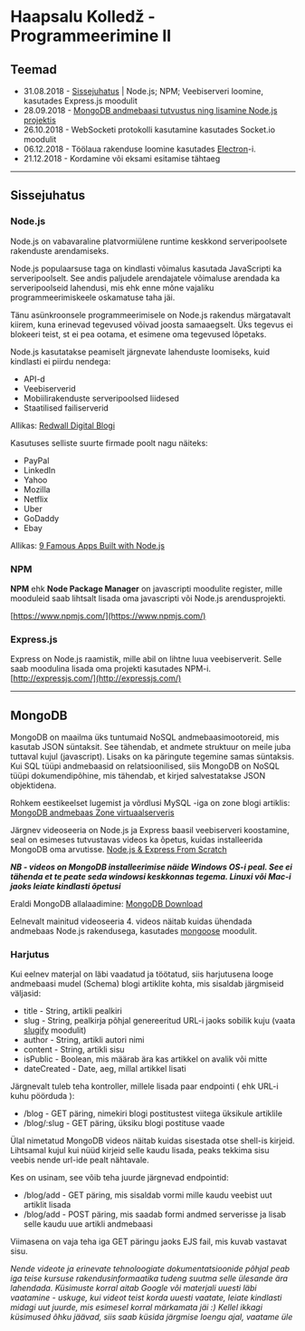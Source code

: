 # Haapsalu Kolledž - Programmeerimine II

## Teemad

* 31.08.2018 - [Sissejuhatus](#Sissejuhatus) | Node.js; NPM; Veebiserveri loomine, kasutades Express.js moodulit
* 28.09.2018 - [MongoDB andmebaasi tutvustus ning lisamine Node.js projektis](#MongoDB)
* 26.10.2018 - WebSocketi protokolli kasutamine kasutades Socket.io moodulit 
* 06.12.2018 - Töölaua rakenduse loomine kasutades [Electron](https://electronjs.org/)-i. 
* 21.12.2018 - Kordamine või eksami esitamise tähtaeg

---

## **Sissejuhatus**

### **Node.js**

Node.js on vabavaraline platvormiülene runtime keskkond serveripoolsete rakenduste arendamiseks.

Node.js populaarsuse taga on kindlasti võimalus kasutada JavaScripti ka serveripoolselt. See andis paljudele arendajatele võimaluse arendada ka serveripoolseid lahendusi, mis ehk enne mõne vajaliku programmeerimiskeele oskamatuse taha jäi.

Tänu asünkroonsele programmeerimisele on Node.js rakendus märgatavalt kiirem, kuna erinevad tegevused võivad joosta samaaegselt. Üks tegevus ei blokeeri teist, st ei pea ootama, et esimene oma tegevused lõpetaks.

Node.js kasutatakse peamiselt järgnevate lahenduste loomiseks, kuid kindlasti ei piirdu nendega:

* API-d
* Veebiserverid
* Mobiilirakenduste serveripoolsed liidesed
* Staatilised failiserverid

Allikas: [Redwall Digital Blogi](https://www.redwall.ee/blogi/139-tarkvaraarenduse-trendid-2016-aastal)

Kasutuses selliste suurte firmade poolt nagu näiteks:

* PayPal
* LinkedIn
* Yahoo
* Mozilla
* Netflix
* Uber
* GoDaddy
* Ebay

Allikas: [9 Famous Apps Built with Node.js](https://brainhub.eu/blog/9-famous-apps-using-node-js/)

### **NPM**

**NPM** ehk **Node Package Manager** on javascripti moodulite register, mille mooduleid saab lihtsalt lisada oma javascripti või Node.js arendusprojekti.

[https://www.npmjs.com/](https://www.npmjs.com/)

### **Express.js**

Express on Node.js raamistik, mille abil on lihtne luua veebiserverit. Selle saab moodulina lisada oma projekti kasutades NPM-i.
[http://expressjs.com/](http://expressjs.com/)

---

## **MongoDB**

MongoDB on maailma üks tuntumaid NoSQL andmebaasimootoreid, mis kasutab JSON süntaksit. See tähendab, et andmete struktuur on meile juba tuttaval kujul (javascript). Lisaks on ka päringute tegemine samas süntaksis.
Kui SQL tüüpi andmebaasid on relatsioonilised, siis MongoDB on NoSQL tüüpi dokumendipõhine, mis tähendab, et kirjed salvestatakse JSON objektidena.

Rohkem eestikeelset lugemist ja võrdlusi MySQL -iga on zone blogi artiklis:
[MongoDB andmebaas Zone virtuaalserveris](https://blog.zone.ee/2017/01/09/mongodb-andmebaas-zone-virtuaalserveris/)

Järgnev videoseeria on Node.js ja Express baasil veebiserveri koostamine, seal on esimeses tutvustavas videos ka õpetus, kuidas installeerida MongoDB oma arvutisse.
[Node.js & Express From Scratch](https://www.youtube.com/playlist?list=PLillGF-RfqbYRpji8t4SxUkMxfowG4Kqp)

_**NB - videos on MongoDB installeerimise näide Windows OS-i peal. See ei tähenda et te peate seda windowsi keskkonnas tegema. Linuxi või Mac-i jaoks leiate kindlasti õpetusi**_

Eraldi MongoDB allalaadimine: [MongoDB Download](https://www.mongodb.com/download-center#community)

Eelnevalt mainitud videoseeria 4. videos näitab kuidas ühendada andmebaas Node.js rakendusega, kasutades [mongoose](https://mongoosejs.com/) moodulit.

### **Harjutus**

Kui eelnev materjal on läbi vaadatud ja töötatud, siis harjutusena looge andmebaasi mudel (Schema) blogi artiklite kohta, mis sisaldab järgmiseid väljasid:

* title - String, artikli pealkiri
* slug - String, pealkirja põhjal genereeritud URL-i jaoks sobilik kuju (vaata [slugify](https://www.npmjs.com/package/slugify) moodulit)
* author - String, artikli autori nimi
* content - String, artikli sisu
* isPublic - Boolean, mis määrab ära kas artikkel on avalik või mitte
* dateCreated - Date, aeg, millal artikkel lisati

Järgnevalt tuleb teha kontroller, millele lisada paar endpointi ( ehk URL-i kuhu pöörduda ):

* /blog - GET päring, nimekiri blogi postitustest viitega üksikule artiklile
* /blog/:slug - GET päring, üksiku blogi postituse vaade

Ülal nimetatud MongoDB videos näitab kuidas sisestada otse shell-is kirjeid. Lihtsamal kujul kui nüüd kirjeid selle kaudu lisada, peaks tekkima sisu veebis nende url-ide pealt nähtavale.

Kes on usinam, see võib teha juurde järgnevad endpointid:

* /blog/add - GET päring, mis sisaldab vormi mille kaudu veebist uut artiklit lisada
* /blog/add - POST päring, mis saadab formi andmed serverisse ja lisab selle kaudu uue artikli andmebaasi

Viimasena on vaja teha iga GET päringu jaoks EJS fail, mis kuvab vastavat sisu.

_Nende videote ja erinevate tehnoloogiate dokumentatsioonide põhjal peab iga teise kursuse rakendusinformaatika tudeng suutma selle ülesande ära lahendada. Küsimuste korral aitab Google või materjali uuesti läbi vaatamine - uskuge, kui videot teist korda uuesti vaatate, leiate kindlasti midagi uut juurde, mis esimesel korral märkamata jäi :)_
_Kellel ikkagi küsimused õhku jäävad, siis saab küsida järgmise loengu ajal, vaatame üle_

